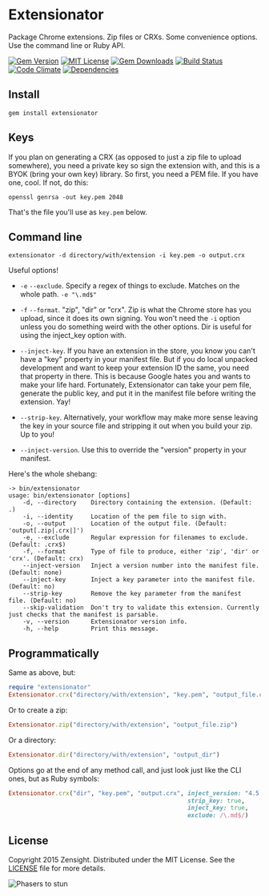 # Extensionator

Package Chrome extensions. Zip files or CRXs. Some convenience options. Use the command line or Ruby API.

[![Gem Version][gem-image]][gem-url]
[![MIT License][license-image]][license]
[![Gem Downloads][gem-dl-image]][gem-url]
[![Build Status][travis-image]][travis-url]
[![Code Climate][code-climate-image]][code-climate-url]
[![Dependencies][gemnasium-image]][gemnasium-url]

## Install

```
gem install extensionator
```

## Keys

If you plan on generating a CRX (as opposed to just a zip file to upload somewhere), you need a private key so sign the extension with, and this is a BYOK (bring your own key) library. So first, you need a PEM file. If you have one, cool. If not, do this:

```
openssl genrsa -out key.pem 2048
```

That's the file you'll use as `key.pem` below.

## Command line

```
extensionator -d directory/with/extension -i key.pem -o output.crx
```

Useful options!

  * `-e` `--exclude`. Specify a regex of things to exclude. Matches on the whole path. `-e "\.md$"`

  * `-f` `--format`. "zip", "dir" or "crx". Zip is what the Chrome store has you upload, since it does its own signing. You won't need the `-i` option unless you do something weird with the other options. Dir is useful for using the inject_key option with.

  * `--inject-key`. If you have an extension in the store, you know you can't have a "key" property in your manifest file. But if you do local unpacked development and want to keep your extension ID the same, you need that property in there. This is because Google hates you and wants to make your life hard. Fortunately, Extensionator can take your pem file, generate the public key, and put it in the manifest file before writing the extension. Yay!

  * `--strip-key`. Alternatively, your workflow may make more sense leaving the key in your source file and stripping it out when you build your zip. Up to you!

  * `--inject-version`. Use this to override the "version" property in your manifest.

Here's the whole shebang:

```
-> bin/extensionator
usage: bin/extensionator [options]
    -d, --directory    Directory containing the extension. (Default: .)
    -i, --identity     Location of the pem file to sign with.
    -o, --output       Location of the output file. (Default: 'output[.zip|.crx|]')
    -e, --exclude      Regular expression for filenames to exclude. (Default: .crx$)
    -f, --format       Type of file to produce, either 'zip', 'dir' or 'crx'. (Default: crx)
    --inject-version   Inject a version number into the manifest file. (Default: none)
    --inject-key       Inject a key parameter into the manifest file. (Default: no)
    --strip-key        Remove the key parameter from the manifest file. (Default: no)
    --skip-validation  Don't try to validate this extension. Currently just checks that the manifest is parsable.
    -v, --version      Extensionator version info.
    -h, --help         Print this message.
```

## Programmatically

Same as above, but:

```rb
require "extensionator"
Extensionator.crx("directory/with/extension", "key.pem", "output_file.crx")
```

Or to create a zip:

```rb
Extensionator.zip("directory/with/extension", "output_file.zip")
```

Or a directory:

```rb
Extensionator.dir("directory/with/extension", "output_dir")
```

Options go at the end of any method call, and just look just like the CLI ones, but as Ruby symbols:

```rb
Extensionator.crx("dir", "key.pem", "output.crx", inject_version: "4.5.1",
                                                  strip_key: true,
                                                  inject_key: true,
                                                  exclude: /\.md$/)
```

## License

Copyright 2015 Zensight. Distributed under the MIT License. See the [LICENSE][] file for more details.

![Phasers to stun][phasers-image]

[license-image]: http://img.shields.io/badge/license-MIT-blue.svg?style=flat-square
[license]: LICENSE.md

[code-climate-image]: https://img.shields.io/codeclimate/github/Zensight/extensionator.svg?style=flat-square
[code-climate-url]: https://codeclimate.com/github/Zensight/extensionator

[gem-image]: https://img.shields.io/gem/v/extensionator.svg?style=flat-square
[gem-dl-image]: https://img.shields.io/gem/dt/extensionator.svg?style=flat-square
[gem-url]: https://rubygems.org/gems/extensionator

[travis-url]: http://travis-ci.org/Zensight/extensionator
[travis-image]: http://img.shields.io/travis/Zensight/extensionator.svg?style=flat-square

[gemnasium-url]: https://gemnasium.com/zensight/extensionator
[gemnasium-image]: https://img.shields.io/gemnasium/Zensight/extensionator.svg?style=flat-square

[crxmake-url]: https://github.com/Constellation/crxmake

[phasers-image]: https://img.shields.io/badge/phasers-stun-brightgreen.svg?style=flat-square
